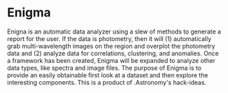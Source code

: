 Enigma
======

Enigna is an automatic data analyzer using a slew of methods to generate a report for the user. If the data is photometry, then it will (1) automatically grab multi-wavelength images on the region and overplot the photometry data and (2) analyze data for correlations, clustering, and anomalies. Once a framework has been created, Enigma will be expanded to analyze other data types, like spectra and image files. The purpose of Enigma is to provide an easily obtainable first look at a dataset and then explore the interesting components. This is a product of .Astronomy's hack-ideas. 